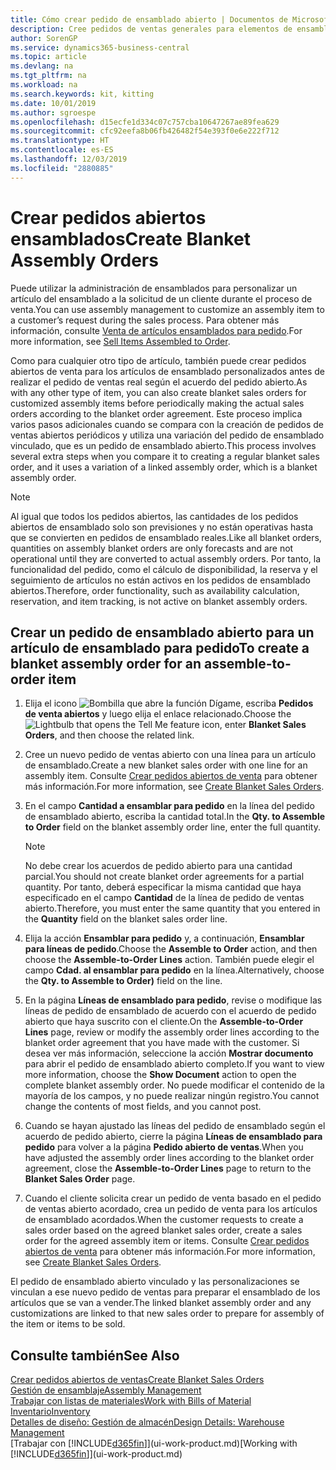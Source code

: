 ```yaml
---
title: Cómo crear pedido de ensamblado abierto | Documentos de Microsoft
description: Cree pedidos de ventas generales para elementos de ensamblado personalizados antes de realizar periódicamente los pedidos de ventas reales según el acuerdo de pedido abierto.
author: SorenGP
ms.service: dynamics365-business-central
ms.topic: article
ms.devlang: na
ms.tgt_pltfrm: na
ms.workload: na
ms.search.keywords: kit, kitting
ms.date: 10/01/2019
ms.author: sgroespe
ms.openlocfilehash: d15ecfe1d334c07c757cba10647267ae89fea629
ms.sourcegitcommit: cfc92eefa8b06fb426482f54e393f0e6e222f712
ms.translationtype: HT
ms.contentlocale: es-ES
ms.lasthandoff: 12/03/2019
ms.locfileid: "2880885"
---
```

# <a name="create-blanket-assembly-orders"></a><span data-ttu-id="dfcdc-103">Crear pedidos abiertos ensamblados</span><span class="sxs-lookup"><span data-stu-id="dfcdc-103">Create Blanket Assembly Orders</span></span>
<span data-ttu-id="dfcdc-104">Puede utilizar la administración de ensamblados para personalizar un artículo del ensamblado a la solicitud de un cliente durante el proceso de venta.</span><span class="sxs-lookup"><span data-stu-id="dfcdc-104">You can use assembly management to customize an assembly item to a customer’s request during the sales process.</span></span> <span data-ttu-id="dfcdc-105">Para obtener más información, consulte [Venta de artículos ensamblados para pedido](assembly-how-to-sell-items-assembled-to-order.md).</span><span class="sxs-lookup"><span data-stu-id="dfcdc-105">For more information, see [Sell Items Assembled to Order](assembly-how-to-sell-items-assembled-to-order.md).</span></span>  

 <span data-ttu-id="dfcdc-106">Como para cualquier otro tipo de artículo, también puede crear pedidos abiertos de venta para los artículos de ensamblado personalizados antes de realizar el pedido de ventas real según el acuerdo del pedido abierto.</span><span class="sxs-lookup"><span data-stu-id="dfcdc-106">As with any other type of item, you can also create blanket sales orders for customized assembly items before periodically making the actual sales orders according to the blanket order agreement.</span></span> <span data-ttu-id="dfcdc-107">Este proceso implica varios pasos adicionales cuando se compara con la creación de pedidos de ventas abiertos periódicos y utiliza una variación del pedido de ensamblado vinculado, que es un pedido de ensamblado abierto.</span><span class="sxs-lookup"><span data-stu-id="dfcdc-107">This process involves several extra steps when you compare it to creating a regular blanket sales order, and it uses a variation of a linked assembly order, which is a blanket assembly order.</span></span>

> [!NOTE]  
>  <span data-ttu-id="dfcdc-108">Al igual que todos los pedidos abiertos, las cantidades de los pedidos abiertos de ensamblado solo son previsiones y no están operativas hasta que se convierten en pedidos de ensamblado reales.</span><span class="sxs-lookup"><span data-stu-id="dfcdc-108">Like all blanket orders, quantities on assembly blanket orders are only forecasts and are not operational until they are converted to actual assembly orders.</span></span> <span data-ttu-id="dfcdc-109">Por tanto, la funcionalidad del pedido, como el cálculo de disponibilidad, la reserva y el seguimiento de artículos no están activos en los pedidos de ensamblado abiertos.</span><span class="sxs-lookup"><span data-stu-id="dfcdc-109">Therefore, order functionality, such as availability calculation, reservation, and item tracking, is not active on blanket assembly orders.</span></span>  

## <a name="to-create-a-blanket-assembly-order-for-an-assemble-to-order-item"></a><span data-ttu-id="dfcdc-110">Crear un pedido de ensamblado abierto para un artículo de ensamblado para pedido</span><span class="sxs-lookup"><span data-stu-id="dfcdc-110">To create a blanket assembly order for an assemble\-to\-order item</span></span>  
1. <span data-ttu-id="dfcdc-111">Elija el icono ![Bombilla que abre la función Dígame](media/ui-search/search_small.png "Dígame qué desea hacer"), escriba **Pedidos de venta abiertos** y luego elija el enlace relacionado.</span><span class="sxs-lookup"><span data-stu-id="dfcdc-111">Choose the ![Lightbulb that opens the Tell Me feature](media/ui-search/search_small.png "Tell me what you want to do") icon, enter **Blanket Sales Orders**, and then choose the related link.</span></span>  
2. <span data-ttu-id="dfcdc-112">Cree un nuevo pedido de ventas abierto con una línea para un artículo de ensamblado.</span><span class="sxs-lookup"><span data-stu-id="dfcdc-112">Create a new blanket sales order with one line for an assembly item.</span></span> <span data-ttu-id="dfcdc-113">Consulte [Crear pedidos abiertos de venta](sales-how-to-create-blanket-sales-orders.md) para obtener más información.</span><span class="sxs-lookup"><span data-stu-id="dfcdc-113">For more information, see [Create Blanket Sales Orders](sales-how-to-create-blanket-sales-orders.md).</span></span>  
3. <span data-ttu-id="dfcdc-114">En el campo **Cantidad a ensamblar para pedido** en la línea del pedido de ensamblado abierto, escriba la cantidad total.</span><span class="sxs-lookup"><span data-stu-id="dfcdc-114">In the **Qty. to Assemble to Order** field on the blanket assembly order line, enter the full quantity.</span></span>

    > [!NOTE]  
    >  <span data-ttu-id="dfcdc-115">No debe crear los acuerdos de pedido abierto para una cantidad parcial.</span><span class="sxs-lookup"><span data-stu-id="dfcdc-115">You should not create blanket order agreements for a partial quantity.</span></span> <span data-ttu-id="dfcdc-116">Por tanto, deberá especificar la misma cantidad que haya especificado en el campo **Cantidad** de la línea de pedido de ventas abierto.</span><span class="sxs-lookup"><span data-stu-id="dfcdc-116">Therefore, you must enter the same quantity that you entered in the **Quantity** field on the blanket sales order line.</span></span>  

4. <span data-ttu-id="dfcdc-117">Elija la acción **Ensamblar para pedido** y, a continuación, **Ensamblar para líneas de pedido**.</span><span class="sxs-lookup"><span data-stu-id="dfcdc-117">Choose the **Assemble to Order** action, and then choose the **Assemble-to-Order Lines** action.</span></span> <span data-ttu-id="dfcdc-118">También puede elegir el campo **Cdad. al ensamblar para pedido** en la línea.</span><span class="sxs-lookup"><span data-stu-id="dfcdc-118">Alternatively, choose the **Qty. to Assemble to Order)** field on the line.</span></span>  
5. <span data-ttu-id="dfcdc-119">En la página **Líneas de ensamblado para pedido**, revise o modifique las líneas de pedido de ensamblado de acuerdo con el acuerdo de pedido abierto que haya suscrito con el cliente.</span><span class="sxs-lookup"><span data-stu-id="dfcdc-119">On the **Assemble-to-Order Lines** page, review or modify the assembly order lines according to the blanket order agreement that you have made with the customer.</span></span> <span data-ttu-id="dfcdc-120">Si desea ver más información, seleccione la acción **Mostrar documento** para abrir el pedido de ensamblado abierto completo.</span><span class="sxs-lookup"><span data-stu-id="dfcdc-120">If you want to view more information, choose the **Show Document** action to open the complete blanket assembly order.</span></span> <span data-ttu-id="dfcdc-121">No puede modificar el contenido de la mayoría de los campos, y no puede realizar ningún registro.</span><span class="sxs-lookup"><span data-stu-id="dfcdc-121">You cannot change the contents of most fields, and you cannot post.</span></span>  
6. <span data-ttu-id="dfcdc-122">Cuando se hayan ajustado las líneas del pedido de ensamblado según el acuerdo de pedido abierto, cierre la página **Líneas de ensamblado para pedido** para volver a la página **Pedido abierto de ventas**.</span><span class="sxs-lookup"><span data-stu-id="dfcdc-122">When you have adjusted the assembly order lines according to the blanket order agreement, close the **Assemble-to-Order Lines** page to return to the **Blanket Sales Order** page.</span></span>  
7. <span data-ttu-id="dfcdc-123">Cuando el cliente solicita crear un pedido de venta basado en el pedido de ventas abierto acordado, crea un pedido de venta para los artículos de ensamblado acordados.</span><span class="sxs-lookup"><span data-stu-id="dfcdc-123">When the customer requests to create a sales order based on the agreed blanket sales order, create a sales order for the agreed assembly item or items.</span></span> <span data-ttu-id="dfcdc-124">Consulte [Crear pedidos abiertos de venta](sales-how-to-create-blanket-sales-orders.md) para obtener más información.</span><span class="sxs-lookup"><span data-stu-id="dfcdc-124">For more information, see [Create Blanket Sales Orders](sales-how-to-create-blanket-sales-orders.md).</span></span>

<span data-ttu-id="dfcdc-125">El pedido de ensamblado abierto vinculado y las personalizaciones se vinculan a ese nuevo pedido de ventas para preparar el ensamblado de los artículos que se van a vender.</span><span class="sxs-lookup"><span data-stu-id="dfcdc-125">The linked blanket assembly order and any customizations are linked to that new sales order to prepare for assembly of the item or items to be sold.</span></span>  

## <a name="see-also"></a><span data-ttu-id="dfcdc-126">Consulte también</span><span class="sxs-lookup"><span data-stu-id="dfcdc-126">See Also</span></span>
[<span data-ttu-id="dfcdc-127">Crear pedidos abiertos de ventas</span><span class="sxs-lookup"><span data-stu-id="dfcdc-127">Create Blanket Sales Orders</span></span>](sales-how-to-create-blanket-sales-orders.md)  
[<span data-ttu-id="dfcdc-128">Gestión de ensamblaje</span><span class="sxs-lookup"><span data-stu-id="dfcdc-128">Assembly Management</span></span>](assembly-assemble-items.md)  
[<span data-ttu-id="dfcdc-129">Trabajar con listas de materiales</span><span class="sxs-lookup"><span data-stu-id="dfcdc-129">Work with Bills of Material</span></span>](inventory-how-work-BOMs.md)  
[<span data-ttu-id="dfcdc-130">Inventario</span><span class="sxs-lookup"><span data-stu-id="dfcdc-130">Inventory</span></span>](inventory-manage-inventory.md)  
[<span data-ttu-id="dfcdc-131">Detalles de diseño: Gestión de almacén</span><span class="sxs-lookup"><span data-stu-id="dfcdc-131">Design Details: Warehouse Management</span></span>](design-details-warehouse-management.md)  
<span data-ttu-id="dfcdc-132">[Trabajar con [!INCLUDE[d365fin](includes/d365fin_md.md)]](ui-work-product.md)</span><span class="sxs-lookup"><span data-stu-id="dfcdc-132">[Working with [!INCLUDE[d365fin](includes/d365fin_md.md)]](ui-work-product.md)</span></span>
